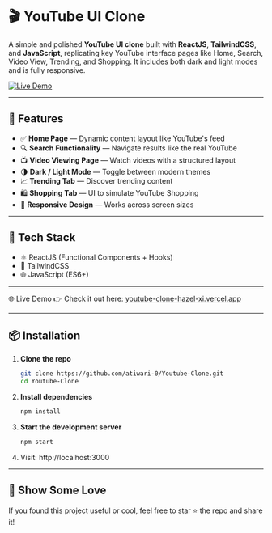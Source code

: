 # 🎬 YouTube UI Clone

A simple and polished **YouTube UI clone** built with **ReactJS**, **TailwindCSS**, and **JavaScript**, replicating key YouTube interface pages like Home, Search, Video View, Trending, and Shopping. It includes both dark and light modes and is fully responsive.

[![Live Demo](https://img.shields.io/badge/Live-Demo-blue?style=flat-square&logo=vercel)](https://youtube-clone-hazel-xi.vercel.app/)

---

## 🔧 Features

- ✅ **Home Page** — Dynamic content layout like YouTube's feed
- 🔍 **Search Functionality** — Navigate results like the real YouTube
- 📺 **Video Viewing Page** — Watch videos with a structured layout
- 🌗 **Dark / Light Mode** — Toggle between modern themes
- 📈 **Trending Tab** — Discover trending content
- 🛍️ **Shopping Tab** — UI to simulate YouTube Shopping
- 📱 **Responsive Design** — Works across screen sizes

---

## 🚀 Tech Stack

- ⚛️ ReactJS (Functional Components + Hooks)
- 🎨 TailwindCSS
- 🌐 JavaScript (ES6+)

---

🌐 Live Demo
👉 Check it out here: [youtube-clone-hazel-xi.vercel.app](https://youtube-clone-hazel-xi.vercel.app)

---

## 📦 Installation

1. **Clone the repo**
   ```bash
   git clone https://github.com/atiwari-0/Youtube-Clone.git
   cd Youtube-Clone
   ```

2. **Install dependencies**
   ```bash
   npm install
   ```
3. **Start the development server**
    ```bash
   npm start
   ```
4. Visit: http://localhost:3000

--- 

## 🌟 Show Some Love

If you found this project useful or cool, feel free to star ⭐ the repo and share it!




